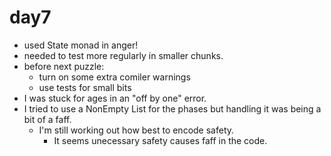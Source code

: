 # day7

* used State monad in anger!
* needed to test more regularly in smaller chunks.
* before next puzzle:
  * turn on some extra comiler warnings
  * use tests for small bits
* I was stuck for ages in an "off by one" error.
* I tried to use a NonEmpty List for the phases but handling it was being a bit of a faff.
  * I'm still working out how best to encode safety.
    * It seems unecessary safety causes faff in the code.
